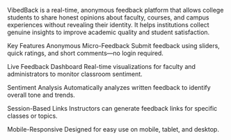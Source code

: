 VibedBack is a real-time, anonymous feedback platform that allows college students to share honest opinions about faculty, courses, and campus experiences without revealing their identity. It helps institutions collect genuine insights to improve academic quality and student satisfaction.

Key Features
Anonymous Micro-Feedback
Submit feedback using sliders, quick ratings, and short comments—no login required.

Live Feedback Dashboard
Real-time visualizations for faculty and administrators to monitor classroom sentiment.

Sentiment Analysis
Automatically analyzes written feedback to identify overall tone and trends.

Session-Based Links
Instructors can generate feedback links for specific classes or topics.

Mobile-Responsive
Designed for easy use on mobile, tablet, and desktop.
